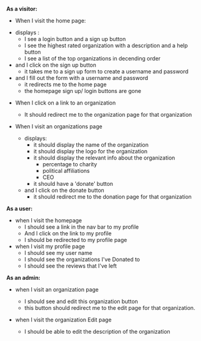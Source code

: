 **As a visitor:** 

*  When I visit the home page:
  - displays :
    * I see a login button and a sign up button
    * I see the highest rated organization with a description and a help button
    * I see a list of the top organizations in decending order
  - and I click on the sign up button
    * it takes me to a sign up form to create a username and password
  - and I fill out the form with a username and password
    * it redirects me to the home page
    * the homepage sign up/ login buttons are gone

* When I click on a link to an organization
  - It should redirect me to the organization page for that organization

* When I visit an organizations page
  - displays:
    * it should display the name of the organization
    * it should display the logo for the organization
    * it should display the relevant info about the organization
      - percentage to charity
      - political affiliations
      - CEO
    * it should have a 'donate' button
  * and I click on the donate button
    - it should redirect me to the donation page for that organization

**As a user:**

* when I visit the homepage
  - I should see a link in the nav bar to my profile
  *  And I click on the link to my profile
    - I should be redirected to my profile page
* when I visit my profile page
  - I should see my user name
  - I should see the organizations I've Donated to
  - I should see the reviews that I've left


**As an admin:**

* when I visit an organization page
  - I should see and edit this organization button
  - this button should redirect me to the edit page for that organization.

* when I visit the organization Edit page
  - I should be able to edit the description of the organization